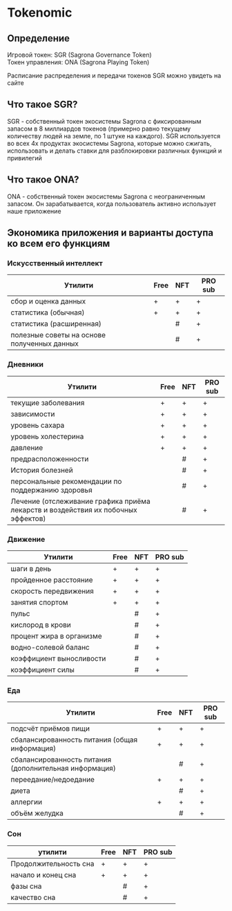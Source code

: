 # Tokenomic

## Определение

Игровой токен: SGR (Sagrona Governance Token)\
Токен управления: ONA (Sagrona Playing Token)

Расписание распределения и передачи токенов SGR можно увидеть на сайте

## Что такое SGR?

SGR - собственный токен экосистемы Sagrona с фиксированным запасом в 8 миллиардов токенов (примерно равно текущему количеству людей на земле, по 1 штуке на каждого). SGR используется во всех 4х продуктах  экосистемы Sagrona, которые можно сжигать, использовать и делать ставки для разблокировки различных функций и привилегий

## Что такое ONA?

ONA - собственный токен экосистемы Sagrona с неограниченным запасом. Он зарабатывается, когда пользователь активно использует наше приложение

## Экономика приложения и варианты доступа ко всем его функциям

### Искусственный интеллект

| Утилити                                     | Free | NFT | PRO sub |
| ------------------------------------------- | ---- | --- | ------- |
| сбор и оценка данных                        | +    | +   | +       |
| статистика (обычная)                        | +    | +   | +       |
| статистика (расширенная)                    |      | #   | +       |
| полезные советы на основе полученных данных |      | #   | +       |

### Дневники

| Утилити                                                                           | Free | NFT | PRO sub |
| --------------------------------------------------------------------------------- | ---- | --- | ------- |
| текущие заболевания                                                               | +    | +   | +       |
| зависимости                                                                       | +    | +   | +       |
| уровень сахара                                                                    | +    | +   | +       |
| уровень холестерина                                                               | +    | +   | +       |
| давление                                                                          | +    | +   | +       |
| предрасположенности                                                               |      | #   | +       |
| История болезней                                                                  |      | #   | +       |
| персональные рекомендации по поддержанию здоровья                                 |      | #   | +       |
| Лечение (отслеживание графика приёма лекарств и воздействия их побочных эффектов) |      | #   | +       |

### Движение

| Утилити                  | Free | NFT | PRO sub |
| ------------------------ | ---- | --- | ------- |
| шаги в день              | +    | +   | +       |
| пройденное расстояние    | +    | +   | +       |
| скорость передвижения    | +    | +   | +       |
| занятия спортом          | +    | +   | +       |
| пульс                    |      | #   | +       |
| кислород в крови         |      | #   | +       |
| процент жира в организме |      | #   | +       |
| водно-солевой баланс     |      | #   | +       |
| коэффициент выносливости |      | #   | +       |
| коэффициент силы         |      | #   | +       |

### Еда

| Утилити                                                | Free | NFT | PRO sub |
| ------------------------------------------------------ | ---- | --- | ------- |
| подсчёт приёмов пищи                                   | +    | +   | +       |
| сбалансированность питания (общая информация)          | +    | +   | +       |
| сбалансированность питания (дополнительная информация) |      | #   | +       |
| переедание/недоедание                                  | +    | +   | +       |
| диета                                                  |      | #   | +       |
| аллергии                                               | +    | +   | +       |
| объём желудка                                          |      | #   | +       |

### Сон

| утилити               | Free | NFT | PRO sub |
| --------------------- | ---- | --- | ------- |
| Продолжительность сна | +    | +   | +       |
| начало и конец сна    | +    | +   | +       |
| фазы сна              |      | #   | +       |
| качество сна          |      | #   | +       |

